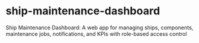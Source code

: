 # ship-maintenance-dashboard
Ship Maintenance Dashboard: A web app for managing ships, components, maintenance jobs, notifications, and KPIs with role-based access control
